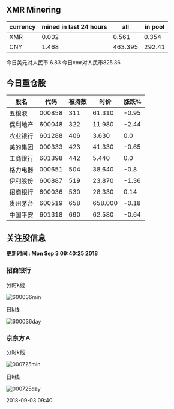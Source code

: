 ## XMR Minering

|currency|mined in last 24 hours|all|in pool|
|---|---|---|---|
|XMR|0.002|0.561|0.354|
|CNY|1.468|463.395|292.41|

今日美元对人民币 6.83	今日xmr对人民币825.36


## 今日重仓股 

|股名|代码|被持数|时价|涨跌%|
|---|---|---|---|---|
|五粮液|000858|311|61.310|-0.95|
|保利地产|600048|322|11.980|-2.44|
|农业银行|601288|406|3.630|0.0|
|美的集团|000333|423|41.330|-0.65|
|工商银行|601398|442|5.440|0.0|
|格力电器|000651|504|38.640|-0.8|
|伊利股份|600887|519|23.870|-1.36|
|招商银行|600036|530|28.330|0.14|
|贵州茅台|600519|658|658.000|-0.18|
|中国平安|601318|690|62.580|-0.64|

## 关注股信息
**更新时间 : Mon Sep  3 09:40:25 2018**
### 招商银行 
分时k线

![600036min](http://image.sinajs.cn/newchart/min/n/sh600036.gif)

日k线

![600036day](http://image.sinajs.cn/newchart/daily/n/sh600036.gif)

### 京东方Ａ 
分时k线

![000725min](http://image.sinajs.cn/newchart/min/n/sz000725.gif)

日k线

![000725day](http://image.sinajs.cn/newchart/daily/n/sz000725.gif)

2018-09-03 09:40